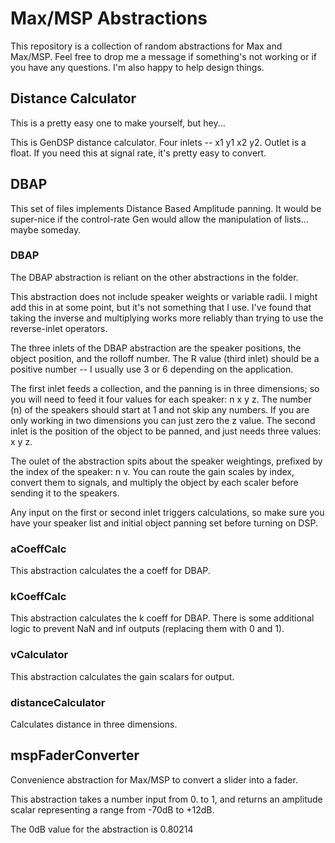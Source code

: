 # Max/MSP Abstractions

This repository is a collection of random abstractions for Max and Max/MSP. Feel free to drop me a message if something's not working or if you have any questions. I'm also happy to help design things.

## Distance Calculator
This is a pretty easy one to make yourself, but hey...

This is GenDSP distance calculator. Four inlets -- x1 y1 x2 y2. Outlet is a float. If you need this at signal rate, it's pretty easy to convert.

## DBAP
This set of files implements Distance Based Amplitude panning. It would be super-nice if the control-rate Gen would allow the manipulation of lists... maybe someday.

### DBAP
The DBAP abstraction is reliant on the other abstractions in the folder.

This abstraction does not include speaker weights or variable radii. I might add this in at some point, but it's not something that I use. I've found that taking the inverse and multiplying works more reliably than trying to use the reverse-inlet operators.

The three inlets of the DBAP abstraction are the speaker positions, the object position, and the rolloff number. The R value (third inlet) should be a positive number -- I usually use 3 or 6 depending on the application.

The first inlet feeds a collection, and the panning is in three dimensions; so you will need to feed it four values for each speaker: n x y z. The number (n) of the speakers should start at 1 and not skip any numbers. If you are only working in two dimensions you can just zero the z value. The second inlet is the position of the object to be panned, and just needs three values: x y z.

The oulet of the abstraction spits about the speaker weightings, prefixed by the index of the speaker: n v. You can route the gain scales by index, convert them to signals, and multiply the object by each scaler before sending it to the speakers.

Any input on the first or second inlet triggers calculations, so make sure you have your speaker list and initial object panning set before turning on DSP.

### aCoeffCalc
This abstraction calculates the a coeff for DBAP.

### kCoeffCalc
This abstraction calculates the k coeff for DBAP. There is some additional logic to prevent NaN and inf outputs (replacing them with 0 and 1).

### vCalculator
This abstraction calculates the gain scalars for output.

### distanceCalculator
Calculates distance in three dimensions.

## mspFaderConverter
Convenience abstraction for Max/MSP to convert a slider into a fader.

This abstraction takes a number input from 0. to 1, and returns an amplitude scalar representing a range from -70dB to +12dB.

The 0dB value for the abstraction is 0.80214
